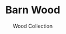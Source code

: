 ---
image_primary: img/bois-grange.jpg
image_secondary: img/bois-grange-naturel.jpg
subtitle: Wood Collection
description: "Discover%20the%20authentic%20Canadian%20barn%20wood%20design%20with%20Finium.%20Having%20access%20to%20the%20raw%20material%2C%20we%20can%20transform%20the%20barn%20wood%20to%20meet%20your%20needs.%20Furthermore%2C%20considering%20the%20customization%20options%2C%20the%20colour%20and%20design%20possibilities%20are%20endless%21%20Barn%20wood%20has%20its%20place%20in%20any%20style%20of%20d%E9cor%21%20Contact%20us%20for%20additional%20information."
title: Barn Wood
designer: Finium
image_thumb: img/finium_bois_de_grange-5-410x410.jpg
href: https://finium.ca/en/decorative-walls/barn-wood/
tags: 
  - finium
  - decorative-walls
category: decorative-walls
manufacturer: Finium
slug: /manufacturers/finium/decorative-walls/finium-barn-wood
---